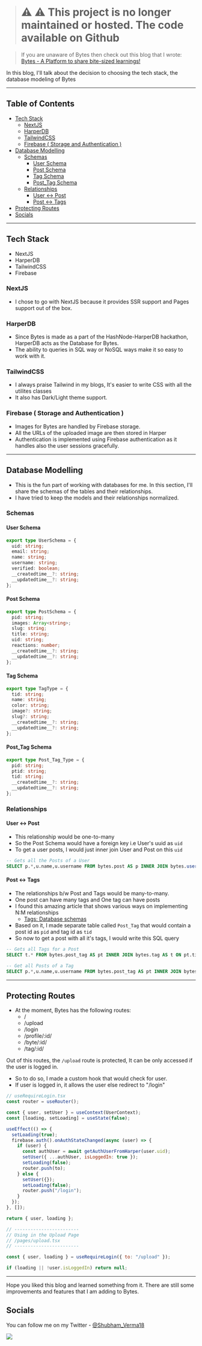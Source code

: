 > # ⚠️ ⚠️ This project is no longer maintained or hosted. The code available on Github

> If you are unaware of Bytes then check out this blog that I wrote:
> [Bytes - A Platform to share bite-sized learnings!](https://blogs.shubhamverma.me/introducing-bytes-a-platform-to-share-bite-sized-learnings)

In this blog, I'll talk about the decision to choosing the tech stack, the database modeling of Bytes

---

## Table of Contents

- [Tech Stack](#tech-stack)
  - [NextJS](#nextjs)
  - [HarperDB](#harperdb)
  - [TailwindCSS](#tailwindcss)
  - [Firebase ( Storage and Authentication )](#firebase--storage-and-authentication-)
- [Database Modelling](#database-modelling)
  - [Schemas](#schemas)
    - [User Schema](#user-schema)
    - [Post Schema](#post-schema)
    - [Tag Schema](#tag-schema)
    - [Post_Tag Schema](#post_tag-schema)
  - [Relationships](#relationships)
    - [User <-> Post](#user---post)
    - [Post <-> Tags](#post---tags)
- [Protecting Routes](#protecting-routes)
- [Socials](#socials)

---

## Tech Stack

- NextJS
- HarperDB
- TailwindCSS
- Firebase

### NextJS

- I chose to go with NextJS because it provides SSR support and Pages support out of the box.

### HarperDB

- Since Bytes is made as a part of the HashNode-HarperDB hackathon, HarperDB acts as the Database for Bytes.
- The ability to queries in SQL way or NoSQL ways make it so easy to work with it.

### TailwindCSS

- I always praise Tailwind in my blogs, It's easier to write CSS with all the utilites classes
- It also has Dark/Light theme support.

### Firebase ( Storage and Authentication )

- Images for Bytes are handled by Firebase storage.
- All the URLs of the uploaded image are then stored in Harper
- Authentication is implemented using Firebase authentication as it handles also the user sessions gracefully.

---

## Database Modelling

- This is the fun part of working with databases for me. In this section, I'll share the schemas of the tables and their relationships.
- I have tried to keep the models and their relationships normalized.

### Schemas

#### User Schema

```ts
export type UserSchema = {
  uid: string;
  email: string;
  name: string;
  username: string;
  verified: boolean;
  __createdtime__?: string;
  __updatedtime__?: string;
};
```

#### Post Schema

```ts
export type PostSchema = {
  pid: string;
  images: Array<string>;
  slug: string;
  title: string;
  uid: string;
  reactions: number;
  __createdtime__?: string;
  __updatedtime__?: string;
};
```

#### Tag Schema

```ts
export type TagType = {
  tid: string;
  name: string;
  color: string;
  image?: string;
  slug?: string;
  __createdtime__?: string;
  __updatedtime__?: string;
};
```

#### Post_Tag Schema

```ts
export type Post_Tag_Type = {
  pid: string;
  ptid: string;
  tid: string;
  __createdtime__?: string;
  __updatedtime__?: string;
};
```

### Relationships

#### User <-> Post

- This relationship would be one-to-many
- So the Post Schema would have a foreign key i.e User's uuid as `uid`
- To get a user posts, I would just inner join User and Post on this `uid`

```sql
-- Gets all the Posts of a User
SELECT p.*,u.name,u.username FROM bytes.post AS p INNER JOIN bytes.user AS u ON u.uid=p.uid WHERE u.username='${username}'
```

#### Post <-> Tags

- The relationships b/w Post and Tags would be many-to-many.
- One post can have many tags and One tag can have posts
- I found this amazing article that shows various ways on implementing N:M relationships
  - [Tags: Database schemas](https://howto.philippkeller.com/2005/04/24/Tags-Database-schemas/)
- Based on it, I made separate table called `Post_Tag` that would contain a
  post id as `pid` and tag id as `tid`
- So now to get a post with all it's tags, I would write this SQL query

```sql
-- Gets all Tags for a Post
SELECT t.* FROM bytes.post_tag AS pt INNER JOIN bytes.tag AS t ON pt.tid=t.tid WHERE pt.pid='${post.pid}'
```

```sql
-- Get all Posts of a Tag
SELECT p.*,u.name,u.username FROM bytes.post_tag AS pt INNER JOIN bytes.post AS p ON pt.pid=p.pid INNER JOIN bytes.user AS u ON p.uid = u.uid WHERE pt.tid='${tag.tid}'

```

---

## Protecting Routes

- At the moment, Bytes has the following routes:
  - /
  - /upload
  - /login
  - /profile/:id/
  - /byte/:id/
  - /tag/:id/

Out of this routes, the `/upload` route is protected, It can be only accessed if the user is logged in.

- So to do so, I made a custom hook that would check for user.
- If user is logged in, it allows the user else redirect to "/login"

```jsx
// useRequireLogin.tsx
const router = useRouter();

const { user, setUser } = useContext(UserContext);
const [loading, setLoading] = useState(false);

useEffect(() => {
  setLoading(true);
  firebase.auth().onAuthStateChanged(async (user) => {
    if (user) {
      const authUser = await getAuthUserFromHarper(user.uid);
      setUser({ ...authUser, isLoggedIn: true });
      setLoading(false);
      router.push(to);
    } else {
      setUser({});
      setLoading(false);
      router.push("/login");
    }
  });
}, []);

return { user, loading };

// ------------------------
// Using in the Upload Page
// /pages/upload.tsx
// ------------------------

const { user, loading } = useRequireLogin({ to: "/upload" });

if (loading || !user.isLoggedIn) return null;
```

---

Hope you liked this blog and learned something from it.
There are still some improvements and features that I am adding to Bytes.

## Socials

You can follow me on my Twitter - [@Shubham_Verma18](https://twitter.com/Shubham_Verma18)

<a href="https://www.buymeacoffee.com/shubhamverma"><img src="https://img.buymeacoffee.com/button-api/?text=Buy me a coffee&emoji=&slug=shubhamverma&button_colour=FFDD00&font_colour=000000&font_family=Cookie&outline_colour=000000&coffee_colour=ffffff"></a>
